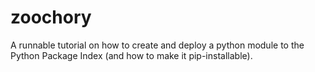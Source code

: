 # zoochory
A runnable tutorial on how to create and deploy a python module to the Python Package Index (and how to make it pip-installable).

